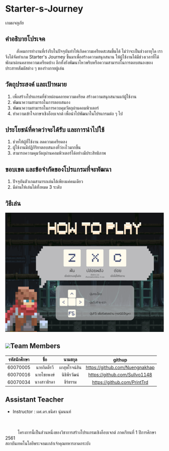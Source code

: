 # Starter-s-Journey
เกมผจญภัย

## คำอธิบายโปรเจค
&nbsp;&nbsp;&nbsp;&nbsp;&nbsp;&nbsp;&nbsp;&nbsp;
สังคมการทำงานที่เร่งรีบในปัจจุบันทำให้เกิดความเครียดสะสมขึ้นได้ ไม่ว่าจะเป็นช่วงอายุใด เราจึงได้จัดทำเกม Starter's Journey ขึ้นมาเพื่อสร้างความสนุกสนาน ให้ผู้ใช้งานได้มีช่วงเวลาที่ได้พักมาผ่อนคลายความเครียดบ้าง อีกทั้งยังพัฒนาไหวพริบหรือความสามารถในการตอบสนองของประสาทสัมผัสต่าง ๆ ของร่างกายผู้เล่น 

## วัตถุประสงค์ และเป้าหมาย
1.  เพื่อสร้างโปรแกรมที่ช่วยผ่อนคลายความเครียด สร้างความสนุกสนานแก่ผู้ใช้งาน
2.  พัฒนาความสามารถในการตอบสนอง
3.  พัฒนาความสามารถในการควบคุมวัตถุผ่านคอมพิวเตอร์
4.  ทำความเข้าใจภาษาเชิงอ็อบเจกต์ เพื่อนำไปพัฒนาในโปรแกรมต่อ ๆ ไป

## ประโยชน์ที่คาดว่าจะได้รับ และการนำไปใช้
1.  ช่วยให้ผู้ที่ใช้งาน ลดความเครียดลง
2.  ผู้ใช้งานมีปฏิกิริยาตอบสนองที่ว่องไวมากขึ้น
3.  สามารถความคุมวัตถุผ่านคอมพิวเตอร์ได้อย่างมีประสิทธิภาพ

## ขอบเขต และข้อจำกัดของโปรแกรมที่จะพัฒนา
1.	ปัจจุบันตัวเกมสามารถเล่นได้เพียงแค่คนเดียว
2.	มีด่านให้เล่นได้ทั้งหมด 3 ระดับ

## วิธีเล่น
![alt text](/img/HTP.png)

## ![](/img/group.png)Team Members
| รหัสนักศึกษา        | ชื่อ | นามสกุล | githup |
| :-------------: |:----------:|:--------:|:--------:|
| 60070005    | นายกิตติ์รวี  | ผาสุขโรจน์สิน  | https://github.com/Nuengnakhap  |
| 60070016     | นายไชยพงษ์  | นิธิพีรวัฒน์  | https://github.com/Sullvo1148  |
| 60070034    | นางสาวธิรดา  | ธีร์ธรรม  | https://github.com/PrintTrd  |

## Assistant Teacher
- Instructor : ผศ.ดร.ธนิศา นุ่มนนท์

<br><br>&nbsp;&nbsp;&nbsp;&nbsp;&nbsp;&nbsp;&nbsp;&nbsp;&nbsp;&nbsp;โครงการนี้เป็นส่วนหนึ่งของวิชาการสร้างโปรแกรมเชิงอ็อบเจกต์ 
ภาคเรียนที่ 1 ปีการศึกษา 2561<br>สถาบันเทคโนโลยีพระจอมเกล้าเจ้าคุณทหารลาดกระบัง